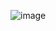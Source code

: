![image](https://user-images.githubusercontent.com/113426639/225739349-007f980a-c4ca-4e00-9a6f-69188400df4e.png)
